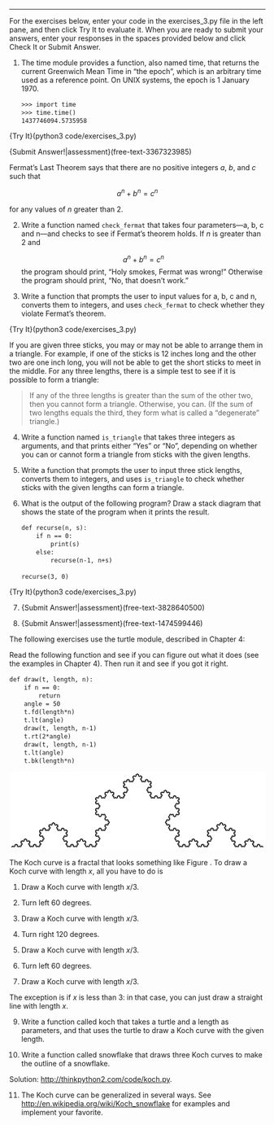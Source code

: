 ---------

For the exercises below, enter your code in the exercises_3.py file in the left pane, and then click Try It to evaluate it.  When you are ready to submit your answers, enter your responses in the spaces provided below and click Check It or Submit Answer.

1. The <span>time</span> module provides a function, also named <span>time</span>, that returns the current Greenwich Mean Time in “the epoch”, which is an arbitrary time used as a reference point. On UNIX systems, the epoch is 1 January 1970.

       >>> import time
       >>> time.time()
       1437746094.5735958

{Try It}(python3 code/exercises_3.py)

{Submit Answer!|assessment}(free-text-3367323985)


Fermat’s Last Theorem says that there are no positive integers $a$, $b$, and $c$ such that

   $$a^n + b^n = c^n$$ 

for any values of $n$ greater than 2.

2.  Write a function named `check_fermat` that takes four parameters—<span>a</span>, <span>b</span>, <span>c</span> and <span>n</span>—and checks to see if Fermat’s theorem holds. If $n$ is greater than 2 and

    $$a^n + b^n = c^n$$ the program should print, “Holy smokes, Fermat was wrong!” Otherwise the program should print, “No, that doesn’t work.”

3.  Write a function that prompts the user to input values for <span>a</span>, <span>b</span>, <span>c</span> and <span>n</span>, converts them to integers, and uses `check_fermat` to check whether they violate Fermat’s theorem.

{Try It}(python3 code/exercises_3.py)


If you are given three sticks, you may or may not be able to arrange them in a triangle. For example, if one of the sticks is 12 inches long and the other two are one inch long, you will not be able to get the short sticks to meet in the middle. For any three lengths, there is a simple test to see if it is possible to form a triangle:

> If any of the three lengths is greater than the sum of the other two, then you cannot form a triangle. Otherwise, you can. (If the sum of two lengths equals the third, they form what is called a “degenerate” triangle.)

4.  Write a function named `is_triangle` that takes three integers as arguments, and that prints either “Yes” or “No”, depending on whether you can or cannot form a triangle from sticks with the given lengths.

5.  Write a function that prompts the user to input three stick lengths, converts them to integers, and uses `is_triangle` to check whether sticks with the given lengths can form a triangle.
 
6. What is the output of the following program? Draw a stack diagram that shows the state of the program when it prints the result.

       def recurse(n, s):
           if n == 0:
               print(s)
           else:
               recurse(n-1, n+s)

       recurse(3, 0)
    
{Try It}(python3 code/exercises_3.py)
    

7.  {Submit Answer!|assessment}(free-text-3828640500)


8. {Submit Answer!|assessment}(free-text-1474599446)


The following exercises use the <span>turtle</span> module, described in Chapter 4:

Read the following function and see if you can figure out what it does (see the examples in Chapter 4). Then run it and see if you got it right.

    def draw(t, length, n):
        if n == 0:
            return
        angle = 50
        t.fd(length*n)
        t.lt(angle)
        draw(t, length, n-1)
        t.rt(2*angle)
        draw(t, length, n-1)
        t.lt(angle)
        t.bk(length*n)

![image](/.guides/img/koch.jpg)



The Koch curve is a fractal that looks something like Figure . To draw a Koch curve with length $x$, all you have to do is

1.  Draw a Koch curve with length $x/3$.

2.  Turn left 60 degrees.

3.  Draw a Koch curve with length $x/3$.

4.  Turn right 120 degrees.

5.  Draw a Koch curve with length $x/3$.

6.  Turn left 60 degrees.

7.  Draw a Koch curve with length $x/3$.

The exception is if $x$ is less than 3: in that case, you can just draw a straight line with length $x$.

9.  Write a function called <span>koch</span> that takes a turtle and a length as parameters, and that uses the turtle to draw a Koch curve with the given length.

10.  Write a function called <span>snowflake</span> that draws three Koch curves to make the outline of a snowflake.

Solution: <http://thinkpython2.com/code/koch.py>.

11.  The Koch curve can be generalized in several ways. See <http://en.wikipedia.org/wiki/Koch_snowflake> for examples and implement your favorite.

